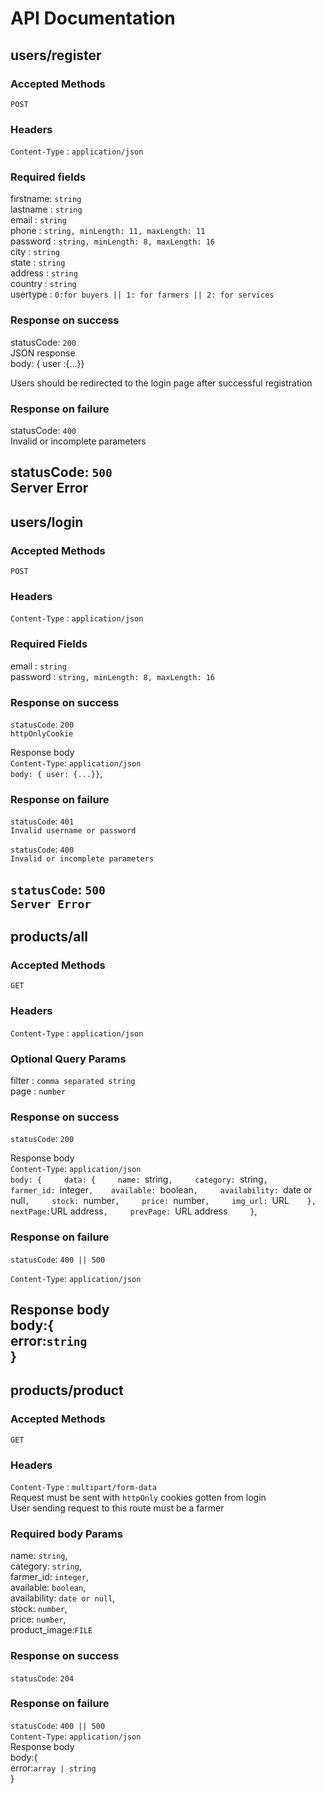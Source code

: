 # API Documentation

## users/register  

### Accepted Methods  

`POST`
### Headers  

`Content-Type` : `application/json` 

### Required fields  

firstname: `string`  
lastname : `string`  
email    : `string`  
phone    : `string, minLength: 11, maxLength: 11`  
password : `string, minLength: 8, maxLength: 16`  
city     : `string`  
state    : `string`  
address  : `string`  
country  : `string`  
usertype : `0:for buyers || 1: for farmers || 2: for services`  

### Response on success  

statusCode: `200`  
JSON response  
body: { user :{...}}  

Users should be redirected to the login page after successful registration  

### Response on failure  

statusCode: `400`  
Invalid or incomplete parameters  

statusCode: `500`  
Server Error  
------------------------------------------------------------------------------------------
## users/login

### Accepted Methods

`POST`

### Headers

`Content-Type` : `application/json`

### Required Fields
 
email    : `string`  
password : `string, minLength: 8, maxLength: 16`  

### Response on success

`statusCode`: `200`  
`httpOnlyCookie`  

Response body  
`Content-Type`: `application/json`  
`body: { user: {...}}`,  

### Response on failure  

`statusCode`: `401`  
`Invalid username or password`  

`statusCode`: `400`  
`Invalid or incomplete parameters`  

`statusCode`: `500`  
`Server Error`  
------------------------------------------------------------------------------------------
## products/all

### Accepted Methods

`GET`

### Headers

`Content-Type` : `application/json`

### Optional Query Params
 
filter   : `comma separated string`  
page : `number`  

### Response on success

`statusCode`: `200`  

Response body  
`Content-Type`: `application/json`  
`body: {    
        data: {    
            name: `string`,    
            category: `string`,    
            farmer_id: `integer`,   
            available: `boolean`,    
            availability: `date or null`,    
            stock: `number`,    
            price: `number`,    
            img_url: `URL`    
        },    
        nextPage: `URL address`,    
        prevPage: `URL address`    
}`,  

### Response on failure  

`statusCode`: `400 || 500`  

`Content-Type`: `application/json`  

 Response body  
 body:{  
         error:`string`  
 }
------------------------------------------------------------------------------------------
## products/product

### Accepted Methods

`GET`

### Headers

`Content-Type` : `multipart/form-data`  
Request must be sent with `httpOnly` cookies gotten from login  
User sending request to this route must be a farmer  
### Required body Params

name: `string`,  
category: `string`,  
farmer_id: `integer`,  
available: `boolean`,  
availability: `date or null`,  
stock: `number`,  
price: `number`,  
product_image:`FILE`  

### Response on success

`statusCode`: `204`

### Response on failure  

`statusCode`: `400 || 500`  
`Content-Type`: `application/json`  
 Response body  
 body:{  
         error:`array | string`  
 }


